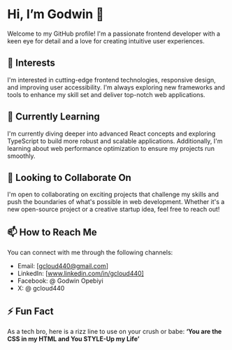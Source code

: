# Hi, I’m Godwin 👋

Welcome to my GitHub profile! I'm a passionate frontend developer with a keen eye for detail and a love for creating intuitive user experiences.

## 👀 Interests

I'm interested in cutting-edge frontend technologies, responsive design, and improving user accessibility. I'm always exploring new frameworks and tools to enhance my skill set and deliver top-notch web applications.

## 🌱 Currently Learning

I'm currently diving deeper into advanced React concepts and exploring TypeScript to build more robust and scalable applications. Additionally, I'm learning about web performance optimization to ensure my projects run smoothly.

## 💞️ Looking to Collaborate On

I'm open to collaborating on exciting projects that challenge my skills and push the boundaries of what's possible in web development. Whether it's a new open-source project or a creative startup idea, feel free to reach out!

## 📫 How to Reach Me

You can connect with me through the following channels:
- Email: [gcloud440@gmail.com]
- LinkedIn: [www.linkedin.com/in/gcloud440]
- Facebook: @ Godwin Opebiyi
- X: @ gcloud440

## ⚡ Fun Fact

As a tech bro, here is a rizz line to use on your crush or babe: **‘You are the CSS in my HTML and You STYLE-Up my Life’**

